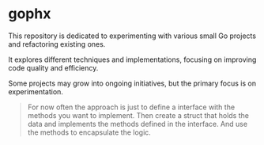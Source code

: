 # gophx

This repository is dedicated to experimenting with various small Go projects and refactoring existing ones.

It explores different techniques and implementations, focusing on improving code quality and efficiency.

Some projects may grow into ongoing initiatives, but the primary focus is on experimentation.

> For now often the approach is just to define a interface with the methods you want to implement.
> Then create a struct that holds the data and implements the methods defined in the interface.
> And use the methods to encapsulate the logic.
